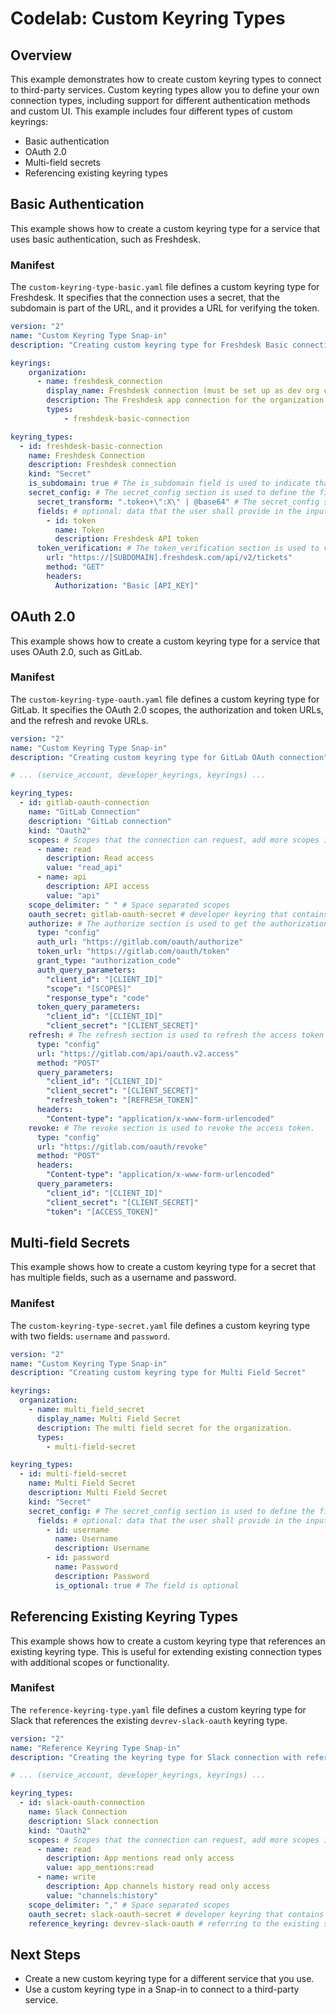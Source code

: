 # Codelab: Custom Keyring Types

## Overview
This example demonstrates how to create custom keyring types to connect to third-party services. Custom keyring types allow you to define your own connection types, including support for different authentication methods and custom UI. This example includes four different types of custom keyrings:
- Basic authentication
- OAuth 2.0
- Multi-field secrets
- Referencing existing keyring types

## Basic Authentication
This example shows how to create a custom keyring type for a service that uses basic authentication, such as Freshdesk.

### Manifest
The `custom-keyring-type-basic.yaml` file defines a custom keyring type for Freshdesk. It specifies that the connection uses a secret, that the subdomain is part of the URL, and it provides a URL for verifying the token.

```yaml
version: "2"
name: "Custom Keyring Type Snap-in"
description: "Creating custom keyring type for Freshdesk Basic connection"

keyrings:
    organization:
      - name: freshdesk_connection
        display_name: Freshdesk connection (must be set up as dev org connection)
        description: The Freshdesk app connection for the organization.
        types:
            - freshdesk-basic-connection

keyring_types:
  - id: freshdesk-basic-connection
    name: Freshdesk Connection
    description: Freshdesk connection
    kind: "Secret"
    is_subdomain: true # The is_subdomain field is used to indicate that the subdomain is part of the URL.
    secret_config: # The secret_config section is used to define the fields in the secret.
      secret_transform: ".token+\":X\" | @base64" # The secret_config section is used to transform data from the input fields into the secret value (token).
      fields: # optional: data that the user shall provide in the input form when creating the connection. Each element represents one input field. Fields will be included in the final JSON secret. If omitted, the user will be asked for a generic secret.
        - id: token
          name: Token
          description: Freshdesk API token
      token_verification: # The token_verification section is used to verify the token provided by the user.
        url: "https://[SUBDOMAIN].freshdesk.com/api/v2/tickets"
        method: "GET"
        headers:
          Authorization: "Basic [API_KEY]"
```

## OAuth 2.0
This example shows how to create a custom keyring type for a service that uses OAuth 2.0, such as GitLab.

### Manifest
The `custom-keyring-type-oauth.yaml` file defines a custom keyring type for GitLab. It specifies the OAuth 2.0 scopes, the authorization and token URLs, and the refresh and revoke URLs.

```yaml
version: "2"
name: "Custom Keyring Type Snap-in"
description: "Creating custom keyring type for GitLab OAuth connection"

# ... (service_account, developer_keyrings, keyrings) ...

keyring_types:
  - id: gitlab-oauth-connection
    name: "GitLab Connection"
    description: "GitLab connection"
    kind: "Oauth2"
    scopes: # Scopes that the connection can request, add more scopes if needed for your use case. Each scope should have a name, description and value.
      - name: read
        description: Read access
        value: "read_api"
      - name: api
        description: API access
        value: "api"
    scope_delimiter: " " # Space separated scopes
    oauth_secret: gitlab-oauth-secret # developer keyring that contains OAuth2 client ID and client secret. Shall be of type `oauth-secret`.
    authorize: # The authorize section is used to get the authorization code from the user and exchange it for an access token.
      type: "config"
      auth_url: "https://gitlab.com/oauth/authorize"
      token_url: "https://gitlab.com/oauth/token"
      grant_type: "authorization_code"
      auth_query_parameters:
        "client_id": "[CLIENT_ID]"
        "scope": "[SCOPES]"
        "response_type": "code"
      token_query_parameters:
        "client_id": "[CLIENT_ID]"
        "client_secret": "[CLIENT_SECRET]"
    refresh: # The refresh section is used to refresh the access token using the refresh token.
      type: "config"
      url: "https://gitlab.com/api/oauth.v2.access"
      method: "POST"
      query_parameters:
        "client_id": "[CLIENT_ID]"
        "client_secret": "[CLIENT_SECRET]"
        "refresh_token": "[REFRESH_TOKEN]"
      headers:
        "Content-type": "application/x-www-form-urlencoded"
    revoke: # The revoke section is used to revoke the access token.
      type: "config"
      url: "https://gitlab.com/oauth/revoke"
      method: "POST"
      headers:
        "Content-type": "application/x-www-form-urlencoded"
      query_parameters:
        "client_id": "[CLIENT_ID]"
        "client_secret": "[CLIENT_SECRET]"
        "token": "[ACCESS_TOKEN]"
```

## Multi-field Secrets
This example shows how to create a custom keyring type for a secret that has multiple fields, such as a username and password.

### Manifest
The `custom-keyring-type-secret.yaml` file defines a custom keyring type with two fields: `username` and `password`.

```yaml
version: "2"
name: "Custom Keyring Type Snap-in"
description: "Creating custom keyring type for Multi Field Secret"

keyrings:
  organization:
    - name: multi_field_secret
      display_name: Multi Field Secret
      description: The multi field secret for the organization.
      types:
        - multi-field-secret

keyring_types:
  - id: multi-field-secret
    name: Multi Field Secret
    description: Multi Field Secret
    kind: "Secret"
    secret_config: # The secret_config section is used to define the fields in the secret.
      fields: # optional: data that the user shall provide in the input form when creating the connection. Each element represents one input field. Fields will be included in the final JSON secret. If omitted, the user will be asked for a generic secret.
        - id: username
          name: Username
          description: Username
        - id: password
          name: Password
          description: Password
          is_optional: true # The field is optional
```

## Referencing Existing Keyring Types
This example shows how to create a custom keyring type that references an existing keyring type. This is useful for extending existing connection types with additional scopes or functionality.

### Manifest
The `reference-keyring-type.yaml` file defines a custom keyring type for Slack that references the existing `devrev-slack-oauth` keyring type.

```yaml
version: "2"
name: "Reference Keyring Type Snap-in"
description: "Creating the keyring type for Slack connection with reference to the existing Slack connection"

# ... (service_account, developer_keyrings, keyrings) ...

keyring_types:
  - id: slack-oauth-connection
    name: Slack Connection
    description: Slack connection
    kind: "Oauth2"
    scopes: # Scopes that the connection can request, add more scopes if needed for your use case. each scope should have a name, description and value.
      - name: read
        description: App mentions read only access
        value: app_mentions:read
      - name: write
        description: App channels history read only access
        value: "channels:history"
    scope_delimiter: "," # Space separated scopes
    oauth_secret: slack-oauth-secret # developer keyring that contains OAuth2 client ID and client secret. Shall be of type `oauth-secret`.
    reference_keyring: devrev-slack-oauth # referring to the existing slack connection keyring
```

## Next Steps
- Create a new custom keyring type for a different service that you use.
- Use a custom keyring type in a Snap-in to connect to a third-party service.
